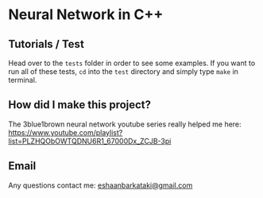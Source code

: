 # Neural Network in C++

## Tutorials / Test
Head over to the `tests` folder in order to see some examples. If you want to run all of these tests, `cd` into the `test` directory and simply type `make` in terminal.

## How did I make this project?

The 3blue1brown neural network youtube series really helped me here: https://www.youtube.com/playlist?list=PLZHQObOWTQDNU6R1_67000Dx_ZCJB-3pi

## Email
Any questions contact me: eshaanbarkataki@gmail.com
